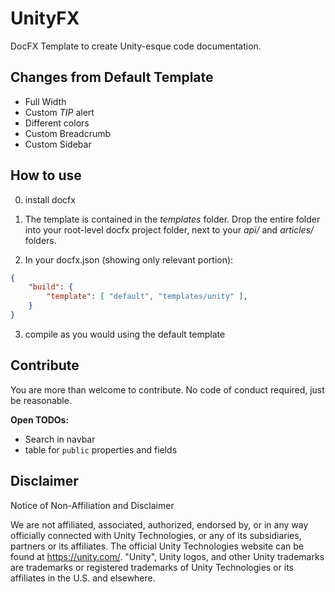 # UnityFX

DocFX Template to create Unity-esque code documentation.

## Changes from Default Template

- Full Width
- Custom _TIP_ alert 
- Different colors
- Custom Breadcrumb
- Custom Sidebar

## How to use

0. install docfx

1. The template is contained in the _templates_ folder. Drop the entire folder into your root-level docfx project folder, next to your _api/_ and _articles/_ folders.

2. In your docfx.json (showing only relevant portion):

```json
{
    "build": {
        "template": [ "default", "templates/unity" ],
    }
}
```

3. compile as you would using the default template

## Contribute

You are more than welcome to contribute. No code of conduct required, just be reasonable.

**Open TODOs:**

* Search in navbar
* table for `public` properties and fields

## Disclaimer

Notice of Non-Affiliation and Disclaimer 

We are not affiliated, associated, authorized, endorsed by, or in any way officially connected with Unity Technologies, or any of its subsidiaries, partners or its affiliates. The official Unity Technologies website can be found at https://unity.com/. "Unity", Unity logos, and other Unity trademarks are trademarks or registered trademarks of Unity Technologies or its affiliates in the U.S. and elsewhere.

